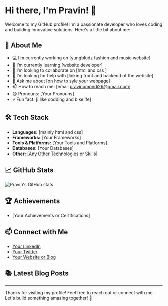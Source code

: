 # Hi there, I'm Pravin! 👋

Welcome to my GitHub profile! I'm a passionate developer who loves coding and building innovative solutions. Here's a little bit about me:

## 🚀 About Me

- 💻 I’m currently working on [yungbludz fashion and music website]
- 🌱 I’m currently learning [website developer]
- 👯 I’m looking to collaborate on [html and css ]
- 🤔 I’m looking for help with [linking front and backend of the website]
- 💬 Ask me about [on how to syle your webpage]
- 📫 How to reach me: [email pravinomondi26@gmail.com]
- 😄 Pronouns: [Your Pronouns]
- ⚡ Fun fact: [i like codding and bikelife]

## 🛠️ Tech Stack

- **Languages:** [mainly html and css]
- **Frameworks:** [Your Frameworks]
- **Tools & Platforms:** [Your Tools and Platforms]
- **Databases:** [Your Databases]
- **Other:** [Any Other Technologies or Skills]

## 📈 GitHub Stats

![Pravin's GitHub stats](https://github-readme-stats.vercel.app/api?username=pravins581&show_icons=true&theme=radical)

## 🏆 Achievements

- [Your Achievements or Certifications]

## 📫 Connect with Me

- [Your LinkedIn](https://www.linkedin.com/in/your-linkedin/)
- [Your Twitter](https://twitter.com/your-twitter)
- [Your Website or Blog](https://your-website.com)

## 📚 Latest Blog Posts

<!-- BLOG-POST-LIST:START -->
<!-- BLOG-POST-LIST:END -->

---

Thanks for visiting my profile! Feel free to reach out or connect with me. Let's build something amazing together! 🚀
